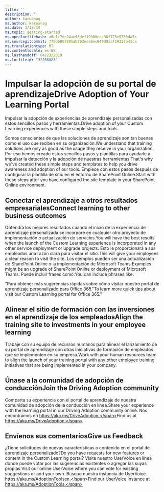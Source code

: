 ```yaml
---
title: ''
description: ''
author: karuanag
ms.author: karuanag
ms.date: 3/13/19
ms.topic: getting-started
ms.openlocfilehash: a6e1f7dc24ac98def19300ccc38f775e5750da7c
ms.sourcegitcommit: 775d6807291ab263eea5ec649d9aaf1933fb41ca
ms.translationtype: MT
ms.contentlocale: es-ES
ms.lasthandoff: 04/23/2019
ms.locfileid: "32056023"
---
```

# <a name="drive-adoption-of-your-learning-portal"></a><span data-ttu-id="480d6-101">Impulsar la adopción de su portal de aprendizaje</span><span class="sxs-lookup"><span data-stu-id="480d6-101">Drive Adoption of Your Learning Portal</span></span>

<span data-ttu-id="480d6-102">Impulsar la adopción de experiencias de aprendizaje personalizadas con estos sencillos pasos y herramientas.</span><span class="sxs-lookup"><span data-stu-id="480d6-102">Drive adoption of your Custom Learning experiences with these simple steps and tools.</span></span> 

<span data-ttu-id="480d6-103">Somos conscientes de que las soluciones de aprendizaje son tan buenas como el uso que reciben en su organización.</span><span class="sxs-lookup"><span data-stu-id="480d6-103">We understand that training solutions are only as good as the usage they receive in your organization.</span></span> <span data-ttu-id="480d6-104">Por eso hemos creado estos sencillos pasos y plantillas para ayudarle a impulsar la detección y la adopción de nuestras herramientas.</span><span class="sxs-lookup"><span data-stu-id="480d6-104">That's why we've created these simple steps and templates to help you drive awareness and adoption of our tools.</span></span> <span data-ttu-id="480d6-105">Empiece con estos pasos después de configurar la plantilla de sitio en el entorno de SharePoint Online.</span><span class="sxs-lookup"><span data-stu-id="480d6-105">Start with these steps after you have configured the site template in your SharePoint Online environment.</span></span>

## <a name="connect-learning-to-other-business-outcomes"></a><span data-ttu-id="480d6-106">Conectar el aprendizaje a otros resultados empresariales</span><span class="sxs-lookup"><span data-stu-id="480d6-106">Connect learning to other business outcomes</span></span>
<span data-ttu-id="480d6-107">Obtendrá los mejores resultados cuando el inicio de la experiencia de aprendizaje personalizada se incorpore en cualquier otro proyecto de implementación o actualización de servicios.</span><span class="sxs-lookup"><span data-stu-id="480d6-107">You will have the best results when the launch of the Custom Learning experience is incorporated in any other service deployment or upgrade projects.</span></span>  <span data-ttu-id="480d6-108">Esto le proporcionará a sus empleados una razón clara para visitar el sitio.</span><span class="sxs-lookup"><span data-stu-id="480d6-108">This will give your employees a clear reason to visit the site.</span></span>  <span data-ttu-id="480d6-109">Los ejemplos pueden ser una actualización de SharePoint Online o la implementación de Microsoft Teams.</span><span class="sxs-lookup"><span data-stu-id="480d6-109">Examples might be an upgrade of SharePoint Online or deployment of Microsoft Teams.</span></span>  <span data-ttu-id="480d6-110">Puede incluir frases como:</span><span class="sxs-lookup"><span data-stu-id="480d6-110">You can include phrases like:</span></span>

<span data-ttu-id="480d6-111">"Para obtener más sugerencias rápidas sobre <Insert service name here> cómo visitar nuestro portal de aprendizaje personalizado para Office 365.</span><span class="sxs-lookup"><span data-stu-id="480d6-111">"To learn more quick tips about <Insert service name here> visit our Custom Learning portal for Office 365."</span></span> 

## <a name="align-the-training-site-to-investments-in-your-employee-learning"></a><span data-ttu-id="480d6-112">Alinear el sitio de formación con las inversiones en el aprendizaje de los empleados</span><span class="sxs-lookup"><span data-stu-id="480d6-112">Align the training site to investments in your employee learning</span></span> 

<span data-ttu-id="480d6-113">Trabaje con su equipo de recursos humanos para alinear el lanzamiento de su portal de aprendizaje con otras iniciativas de formación de empleados que se implementen en su empresa.</span><span class="sxs-lookup"><span data-stu-id="480d6-113">Work with your human resources team to align the launch of your training portal with any other employee training initiatives that are being implemented in your company.</span></span> 

## <a name="join-the-driving-adoption-community"></a><span data-ttu-id="480d6-114">Únase a la comunidad de adopción de conducción</span><span class="sxs-lookup"><span data-stu-id="480d6-114">Join the Driving Adoption community</span></span>

<span data-ttu-id="480d6-115">Comparta su experiencia con el portal de aprendizaje de nuestra comunidad de adopción de la conducción en línea.</span><span class="sxs-lookup"><span data-stu-id="480d6-115">Share your experience with the learning portal in our Driving Adoption community online.</span></span>  <span data-ttu-id="480d6-116">Nos encontramos en https://aka.ms/DriveAdoption.</span><span class="sxs-lookup"><span data-stu-id="480d6-116">Find us at https://aka.ms/DriveAdoption.</span></span>

## <a name="give-us-feedback"></a><span data-ttu-id="480d6-117">Envíenos sus comentarios</span><span class="sxs-lookup"><span data-stu-id="480d6-117">Give us Feedback</span></span>

<span data-ttu-id="480d6-118">¿Tiene solicitudes de nuevas características o contenido en el portal de aprendizaje personalizado?</span><span class="sxs-lookup"><span data-stu-id="480d6-118">Do you have requests for new features or content in the Custom Learning portal?</span></span>  <span data-ttu-id="480d6-119">Visite nuestro UserVoice en línea donde puede votar por las sugerencias existentes o agregar las suyas propias.</span><span class="sxs-lookup"><span data-stu-id="480d6-119">Visit our online UserVoice where you can vote for existing suggestions or add your own.</span></span>  <span data-ttu-id="480d6-120">Busque nuestra instancia de UserVoice https://aka.ms/AdoptionToolsen.</span><span class="sxs-lookup"><span data-stu-id="480d6-120">Find our UserVoice instance at https://aka.ms/AdoptionTools.</span></span>
